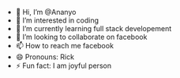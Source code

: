- 👋 Hi, I’m @Ananyo
- 👀 I’m interested in coding
- 🌱 I’m currently learning full stack developement
- 💞️ I’m looking to collaborate on facebook
- 📫 How to reach me facebook 
- 😄 Pronouns: Rick
- ⚡ Fun fact: I am joyful person

<!---
Ananyo619/Ananyo619 is a ✨ special ✨ repository because its `README.md` (this file) appears on your GitHub profile.
You can click the Preview link to take a look at your changes.
--->
